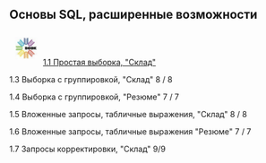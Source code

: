 

## Основы SQL, расширенные возможности
<!-- <div class="lesson-widget__content">
      <div class="lesson-widget__cover">
          <a href="https://github.com/kolesnikovvitaliy/SQL_trainer_advanced/blob/main/1_Основы_SQL_расширенные_возможности/1_1_Простая_выборка_Склад" tabindex="-1">
            <div class="lesson-widget__cover-image" style="background-image: url(https://github.com/kolesnikovvitaliy/SQL_trainer_advanced/blob/main/1_Основы_SQL_расширенные_возможности/img/res.png);"></div>
          </a>
      </div>
    <div class="lesson-widget__info">
      <div class="lesson-widget__title">
            <a href="https://github.com/kolesnikovvitaliy/SQL_trainer_advanced/blob/main/1_Основы_SQL_расширенные_возможности/1_1_Простая_выборка_Склад" class="lesson-widget__title-text">
              1.1
              Простая выборка, "Склад" 
            </a>
      </div>
  </div>
</div> -->


 <div>
<img style="padding: 10px;" src="https://github.com/kolesnikovvitaliy/SQL_trainer_advanced/blob/main/1_Основы_SQL_расширенные_возможности/img/book.jpeg" title="Git" **alt="Git" width="40" height="40"/><a href="https://github.com/kolesnikovvitaliy/SQL_trainer_advanced/blob/main/1_Основы_SQL_расширенные_возможности/1_1_Простая_выборка_Склад" tabindex="-1">1.1 Простая выборка, "Склад"</a>  &nbsp; 
</div> 


1.3 Выборка с группировкой, "Склад" 8 / 8
  
1.4 Выборка с группировкой, "Резюме" 7 / 7
  
1.5 Вложенные запросы, табличные выражения, "Склад" 8 / 8
  
1.6 Вложенные запросы, табличные выражения "Резюме" 7 / 7
  
1.7 Запросы корректировки, "Склад" 9/9
